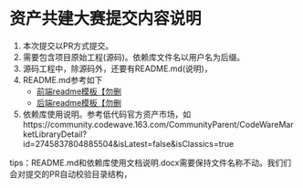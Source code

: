 # 资产共建大赛提交内容说明

1. 本次提交以PR方式提交。
2. 需要包含项目原始工程(源码)。依赖库文件名以用户名为后缀。
3. 源码工程中，除源码外，还要有README.md(说明)，
4. README.md参考如下
   * [前端readme模板【勿删](https://github.com/netease-lcap/CodeWaveAssetCompetition2024/blob/main/%E5%89%8D%E7%AB%AFreadme%E6%A8%A1%E6%9D%BF%E3%80%90%E5%8B%BF%E5%88%A0%E3%80%91)
   * [后端readme模板【勿删](https://github.com/netease-lcap/CodeWaveAssetCompetition2024/blob/main/%E5%90%8E%E7%AB%AFreadme%E6%A8%A1%E6%9D%BF%E3%80%90%E5%8B%BF%E5%88%A0%E3%80%91)
5. 依赖库使用说明。参考低代码官方资产市场，如https://community.codewave.163.com/CommunityParent/CodeWareMarketLibraryDetail?id=2745837804885504&isLatest=false&isClassics=true

tips：README.md和依赖库使用文档说明.docx需要保持文件名称不动。我们们会对提交的PR自动校验目录结构，
